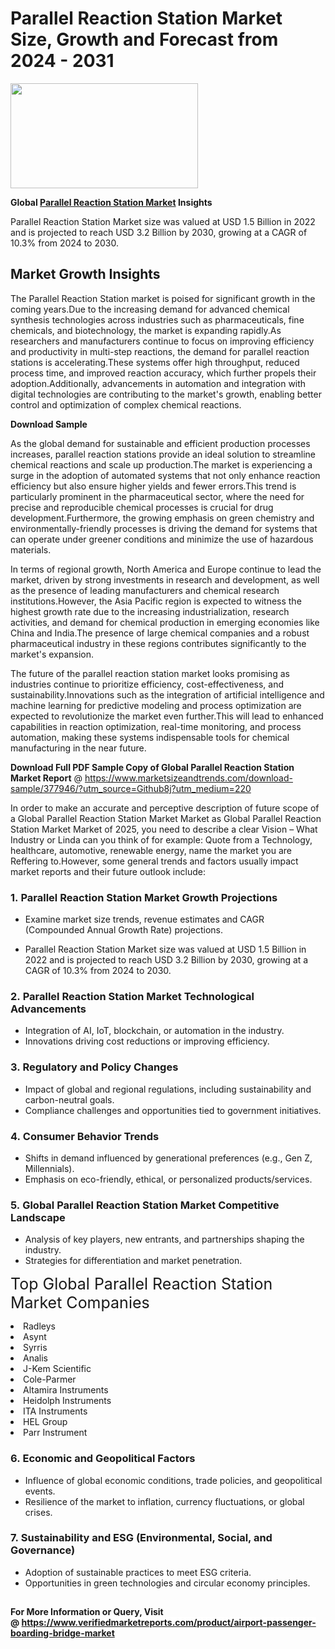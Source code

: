 <H1>Parallel Reaction Station Market Size, Growth and Forecast from 2024 - 2031</H1><img class="aligncenter size-medium wp-image-584254" src="https://thirdeyenews.in/wp-content/uploads/2024/09/Global-Market-Research-300x168.jpeg" alt="" width="300" height="168" /><p><strong>Global&nbsp;<a href="https://www.marketsizeandtrends.com/download-sample/377946/?utm_source=Github8j?utm_medium=220">Parallel Reaction Station Market</a> Insights</strong></p><p>Parallel Reaction Station Market size was valued at USD 1.5 Billion in 2022 and is projected to reach USD 3.2 Billion by 2030, growing at a CAGR of 10.3% from 2024 to 2030.</p><p><h2>Market Growth Insights</h2> <p>The Parallel Reaction Station market is poised for significant growth in the coming years.Due to the increasing demand for advanced chemical synthesis technologies across industries such as pharmaceuticals, fine chemicals, and biotechnology, the market is expanding rapidly.As researchers and manufacturers continue to focus on improving efficiency and productivity in multi-step reactions, the demand for parallel reaction stations is accelerating.These systems offer high throughput, reduced process time, and improved reaction accuracy, which further propels their adoption.Additionally, advancements in automation and integration with digital technologies are contributing to the market's growth, enabling better control and optimization of complex chemical reactions.</p> <p><strong>Download Sample</strong></p> <p>As the global demand for sustainable and efficient production processes increases, parallel reaction stations provide an ideal solution to streamline chemical reactions and scale up production.The market is experiencing a surge in the adoption of automated systems that not only enhance reaction efficiency but also ensure higher yields and fewer errors.This trend is particularly prominent in the pharmaceutical sector, where the need for precise and reproducible chemical processes is crucial for drug development.Furthermore, the growing emphasis on green chemistry and environmentally-friendly processes is driving the demand for systems that can operate under greener conditions and minimize the use of hazardous materials.</p> <p>In terms of regional growth, North America and Europe continue to lead the market, driven by strong investments in research and development, as well as the presence of leading manufacturers and chemical research institutions.However, the Asia Pacific region is expected to witness the highest growth rate due to the increasing industrialization, research activities, and demand for chemical production in emerging economies like China and India.The presence of large chemical companies and a robust pharmaceutical industry in these regions contributes significantly to the market's expansion.</p> <p>The future of the parallel reaction station market looks promising as industries continue to prioritize efficiency, cost-effectiveness, and sustainability.Innovations such as the integration of artificial intelligence and machine learning for predictive modeling and process optimization are expected to revolutionize the market even further.This will lead to enhanced capabilities in reaction optimization, real-time monitoring, and process automation, making these systems indispensable tools for chemical manufacturing in the near future.</p> <p><span class=""><strong>Download Full PDF Sample Copy of Global Parallel Reaction Station Market Report</strong> @ <a href="https://www.marketsizeandtrends.com/download-sample/377946/?utm_source=Github8j?utm_medium=220" target="_blank">https://www.marketsizeandtrends.com/download-sample/377946/?utm_source=Github8j?utm_medium=220</a></span></p><p>In order to make an accurate and perceptive description of future scope of a Global&nbsp;Parallel Reaction Station Market Market as Global&nbsp;Parallel Reaction Station Market Market of 2025, you need to describe a clear Vision &ndash; What Industry or Linda can you think of for example: Quote from a Technology, healthcare, automotive, renewable energy, name the market you are Reffering to.However, some general trends and factors usually impact market reports and their future outlook include:</p><h3>1.&nbsp;<strong>Parallel Reaction Station Market Growth Projections</strong></h3><ul><li>Examine market size trends, revenue estimates and CAGR (Compounded Annual Growth Rate) projections.</li><li><p>Parallel Reaction Station Market size was valued at USD 1.5 Billion in 2022 and is projected to reach USD 3.2 Billion by 2030, growing at a CAGR of 10.3% from 2024 to 2030.</p></li></ul><h3>2.&nbsp;<strong>Parallel Reaction Station Market Technological Advancements</strong></h3><ul><li>Integration of AI, IoT, blockchain, or automation in the industry.</li><li>Innovations driving cost reductions or improving efficiency.</li></ul><h3>3.&nbsp;<strong>Regulatory and Policy Changes</strong></h3><ul><li>Impact of global and regional regulations, including sustainability and carbon-neutral goals.</li><li>Compliance challenges and opportunities tied to government initiatives.</li></ul><h3>4.&nbsp;<strong>Consumer Behavior Trends</strong></h3><ul><li>Shifts in demand influenced by generational preferences (e.g., Gen Z, Millennials).</li><li>Emphasis on eco-friendly, ethical, or personalized products/services.</li></ul><h3>5.&nbsp;<strong>Global Parallel Reaction Station Market Competitive Landscape</strong></h3><ul><li>Analysis of key players, new entrants, and partnerships shaping the industry.</li><li>Strategies for differentiation and market penetration.</li></ul><p data-pm-slice="1 1 []"><span style="color: inherit; font-family: inherit; font-size: 25px;">Top Global Parallel Reaction Station Market Companies</span></p><div class="" data-test-id=""><p><li>Radleys</li><li> Asynt</li><li> Syrris</li><li> Analis</li><li> J-Kem Scientific</li><li> Cole-Parmer</li><li> Altamira Instruments</li><li> Heidolph Instruments</li><li> ITA Instruments</li><li> HEL Group</li><li> Parr Instrument</li></p></div><h3>6.&nbsp;<strong>Economic and Geopolitical Factors</strong></h3><ul><li>Influence of global economic conditions, trade policies, and geopolitical events.</li><li>Resilience of the market to inflation, currency fluctuations, or global crises.</li></ul><h3>7.&nbsp;<strong>Sustainability and ESG (Environmental, Social, and Governance)</strong></h3><ul><li>Adoption of sustainable practices to meet ESG criteria.</li><li>Opportunities in green technologies and circular economy principles.</li></ul><h2><strong style="font-size: 14px;">For More Information or Query, Visit @&nbsp;</strong><a style="background-color: #ffffff; font-size: 14px;" href="https://www.marketsizeandtrends.com/report/parallel-reaction-station-market/" target="_blank">https://www.verifiedmarketreports.com/product/airport-passenger-boarding-bridge-market</a></h2>